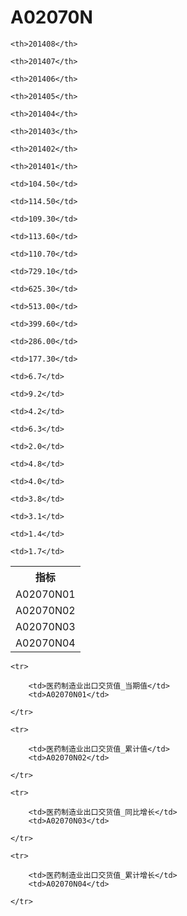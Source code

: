 A02070N
======


<table>

<tr>
    <th>指标</th>
    
    <th>201408</th>
    
    <th>201407</th>
    
    <th>201406</th>
    
    <th>201405</th>
    
    <th>201404</th>
    
    <th>201403</th>
    
    <th>201402</th>
    
    <th>201401</th>
    
</tr>


<tr>
    <td>A02070N01</td>
    
    <td>104.50</td>
    
    <td>114.50</td>
    
    <td>109.30</td>
    
    <td>113.60</td>
    
    <td>110.70</td>
    

</tr>

<tr>
    <td>A02070N02</td>
    
    <td>729.10</td>
    
    <td>625.30</td>
    
    <td>513.00</td>
    
    <td>399.60</td>
    
    <td>286.00</td>
    
    <td>177.30</td>
    

</tr>

<tr>
    <td>A02070N03</td>
    
    <td>6.7</td>
    
    <td>9.2</td>
    
    <td>4.2</td>
    
    <td>6.3</td>
    
    <td>2.0</td>
    

</tr>

<tr>
    <td>A02070N04</td>
    
    <td>4.8</td>
    
    <td>4.0</td>
    
    <td>3.8</td>
    
    <td>3.1</td>
    
    <td>1.4</td>
    
    <td>1.7</td>
    

</tr>


</table>

<table>
    
    <tr>

        <td>医药制造业出口交货值_当期值</td>
        <td>A02070N01</td>

    </tr>
    
    <tr>

        <td>医药制造业出口交货值_累计值</td>
        <td>A02070N02</td>

    </tr>
    
    <tr>

        <td>医药制造业出口交货值_同比增长</td>
        <td>A02070N03</td>

    </tr>
    
    <tr>

        <td>医药制造业出口交货值_累计增长</td>
        <td>A02070N04</td>

    </tr>
    
</table>